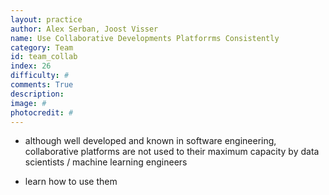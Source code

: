 ```yaml
---
layout: practice
author: Alex Serban, Joost Visser
name: Use Collaborative Developments Platforrms Consistently
category: Team
id: team_collab
index: 26
difficulty: #
comments: True
description:
image: #
photocredit: #
---
```



- although well developed and known in software engineering, collaborative platforms are not used to their maximum capacity by data scientists / machine learning engineers


- learn how to use them